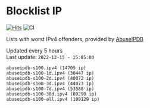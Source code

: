 # Blocklist IP

[![Hits](https://hits.seeyoufarm.com/api/count/incr/badge.svg?url=https%3A%2F%2Fgithub.com%2Fborestad%2Fblocklist-ip%2F&count_bg=%2379C83D&title_bg=%23555555&icon=&icon_color=%23E7E7E7&title=hits&edge_flat=false)](https://hits.seeyoufarm.com)  ![CI](https://img.shields.io/github/workflow/status/borestad/blocklist-ip/CI?style=flat-square)

Lists with worst IPv4 offenders, provided by [AbuseIPDB](https://www.abuseipdb.com/)

<!-- FOOTER-PLACEHOLDER -->
Updated every 5 hours<br>
Last update: `2022-12-15 - 15:05:00`
```
abuseipdb-s100.ipv4 (14705 ip)
abuseipdb-s100-1d.ipv4 (30447 ip)
abuseipdb-s100-2d.ipv4 (40072 ip)
abuseipdb-s100-3d.ipv4 (44073 ip)
abuseipdb-s100-7d.ipv4 (53588 ip)
abuseipdb-s100-30d.ipv4 (89290 ip)
abuseipdb-s100-all.ipv4 (109129 ip)
```
